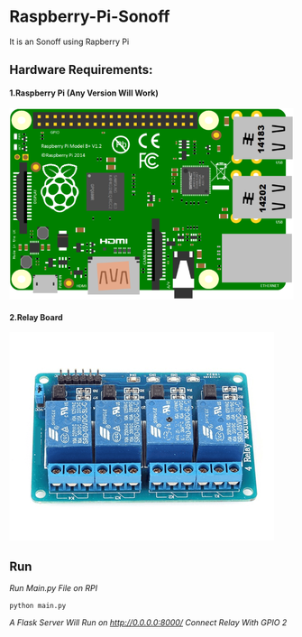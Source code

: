 # Raspberry-Pi-Sonoff
It  is an Sonoff using Rapberry Pi


## Hardware Requirements:

#### 1.Raspberry Pi (Any Version Will Work)

<img src="img/rpi.png">

#### 2.Relay Board

<img src="img/relay.png">



## Run
*Run Main.py File on RPI*

```
python main.py
```
*A Flask Server Will Run on http://0.0.0.0:8000/ Connect Relay With GPIO 2*

